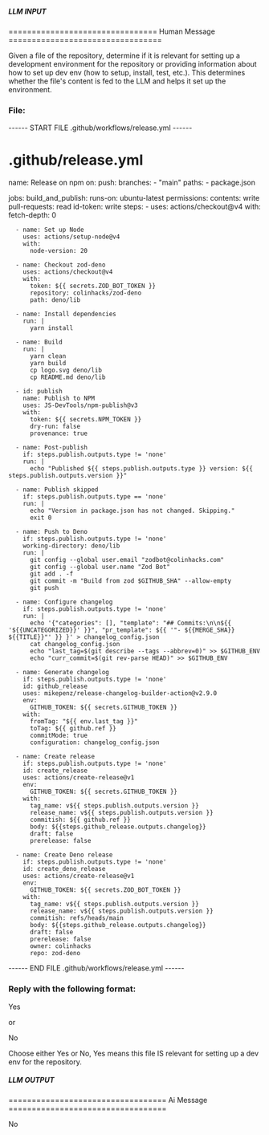 ##### LLM INPUT #####
================================ Human Message =================================

Given a file of the repository, determine if it is relevant for setting up a development environment for the repository or providing information about how to set up dev env (how to setup, install, test, etc.). This determines whether the file's content is fed to the LLM and helps it set up the environment.

### File:
------ START FILE .github/workflows/release.yml ------
# .github/release.yml

name: Release on npm
on:
  push:
    branches:
      - "main"
    paths:
      - package.json

jobs:
  build_and_publish:
    runs-on: ubuntu-latest
    permissions:
      contents: write
      pull-requests: read
      id-token: write
    steps:
      - uses: actions/checkout@v4
        with:
          fetch-depth: 0

      - name: Set up Node
        uses: actions/setup-node@v4
        with:
          node-version: 20

      - name: Checkout zod-deno
        uses: actions/checkout@v4
        with:
          token: ${{ secrets.ZOD_BOT_TOKEN }}
          repository: colinhacks/zod-deno
          path: deno/lib

      - name: Install dependencies
        run: |
          yarn install

      - name: Build
        run: |
          yarn clean
          yarn build
          cp logo.svg deno/lib
          cp README.md deno/lib

      - id: publish
        name: Publish to NPM
        uses: JS-DevTools/npm-publish@v3
        with:
          token: ${{ secrets.NPM_TOKEN }}
          dry-run: false
          provenance: true

      - name: Post-publish
        if: steps.publish.outputs.type != 'none'
        run: |
          echo "Published ${{ steps.publish.outputs.type }} version: ${{ steps.publish.outputs.version }}"

      - name: Publish skipped
        if: steps.publish.outputs.type == 'none'
        run: |
          echo "Version in package.json has not changed. Skipping."
          exit 0

      - name: Push to Deno
        if: steps.publish.outputs.type != 'none'
        working-directory: deno/lib
        run: |
          git config --global user.email "zodbot@colinhacks.com"
          git config --global user.name "Zod Bot"
          git add . -f
          git commit -m "Build from zod $GITHUB_SHA" --allow-empty
          git push

      - name: Configure changelog
        if: steps.publish.outputs.type != 'none'
        run: |
          echo '{"categories": [], "template": "## Commits:\n\n${{ '${{UNCATEGORIZED}}' }}", "pr_template": ${{ '"- ${{MERGE_SHA}} ${{TITLE}}"' }} }' > changelog_config.json
          cat changelog_config.json
          echo "last_tag=$(git describe --tags --abbrev=0)" >> $GITHUB_ENV
          echo "curr_commit=$(git rev-parse HEAD)" >> $GITHUB_ENV

      - name: Generate changelog
        if: steps.publish.outputs.type != 'none'
        id: github_release
        uses: mikepenz/release-changelog-builder-action@v2.9.0
        env:
          GITHUB_TOKEN: ${{ secrets.GITHUB_TOKEN }}
        with:
          fromTag: "${{ env.last_tag }}"
          toTag: ${{ github.ref }}
          commitMode: true
          configuration: changelog_config.json

      - name: Create release
        if: steps.publish.outputs.type != 'none'
        id: create_release
        uses: actions/create-release@v1
        env:
          GITHUB_TOKEN: ${{ secrets.GITHUB_TOKEN }}
        with:
          tag_name: v${{ steps.publish.outputs.version }}
          release_name: v${{ steps.publish.outputs.version }}
          commitish: ${{ github.ref }}
          body: ${{steps.github_release.outputs.changelog}}
          draft: false
          prerelease: false

      - name: Create Deno release
        if: steps.publish.outputs.type != 'none'
        id: create_deno_release
        uses: actions/create-release@v1
        env:
          GITHUB_TOKEN: ${{ secrets.ZOD_BOT_TOKEN }}
        with:
          tag_name: v${{ steps.publish.outputs.version }}
          release_name: v${{ steps.publish.outputs.version }}
          commitish: refs/heads/main
          body: ${{steps.github_release.outputs.changelog}}
          draft: false
          prerelease: false
          owner: colinhacks
          repo: zod-deno

------ END FILE .github/workflows/release.yml ------

### Reply with the following format:

<rel>Yes</rel>

or

<rel>No</rel>

Choose either Yes or No, Yes means this file IS relevant for setting up a dev env for the repository.

##### LLM OUTPUT #####
================================== Ai Message ==================================

<rel>No</rel>